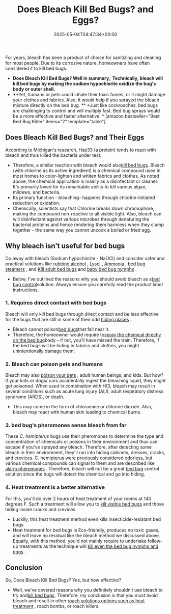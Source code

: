 ﻿---
layout: post
title: Does Bleach Kill Bed Bugs? and Eggs?
date: '2025-05-04T04:47:34+00:00'
categories:
- Bed Bugs
- Guide
tags: []
slug: /does-bleach-kill-bed-bugs/
lastmod: 2025-05-07T12:21:26+03:00
---

For years, bleach has been a product of choice for sanitizing and cleaning for most people. Due to its corrosive nature, homeowners have often considered it to kill bed bugs.
- **Does Bleach Kill Bed Bugs? Well in summary,  Technically, bleach will kill bed bugs by making the sodium hypochlorite oxidize the bug's body or outer shell.**
- **Yet, humans or pets could inhale their toxic fumes, or it might damage your clothes and fabrics. Also, it would help if you sprayed the bleach mixture directly on the bed bug. **
*Just like cockroaches, bed bugs are challenging to control and will multiply fast. Bed bug sprays would be a more effective and faster alternative. *
[amazon bestseller="Best Bed Bug Killer" items="2" template="table"]
## Does Bleach Kill Bed Bugs? and Their Eggs
According to Michigan's research, Hsp33 (a protein) tends to react with bleach and thus killed the bacteria under test.
- Therefore, a similar reaction with bleach would also[kill bed bugs](https://pestpolicy.com/does-lavender-kill-bed-bugs/).
Bleach (with chlorine as its active ingredient) is a chemical compound used in most homes to color-lighten and whiten fabrics and clothes.
As noted above, the chemical application is mainly as a disinfectant or cleaner. It's primarily loved for its remarkable ability to kill various algae, mildews, and bacteria.
- Its primary function - bleaching- happens through chlorine-initiated reduction or oxidation.
- Chemically, scientists say that Chlorine breaks down chromophore, making the compound non-reactive to all visible light.
Also, bleach can will disinfectant against various microbes through denaturing the bacterial proteins and hence rendering them harmless when they clump together - the same way you cannot uncook a boiled or fried egg.
## Why bleach isn't useful for bed bugs
Do away with bleach (Sodium hypochlorite - NaOCl) and consider safer and practical solutions like
[rubbing alcohol](https://pestpolicy.com/does-rubbing-alcohol-kill-bed-bugs/)
,
[Lysol](https://pestpolicy.com/does-lysol-kill-bed-bugs/)
,
[Ammonia](https://pestpolicy.com/does-ammonia-kill-bed-bugs/)
,
[bed bug steamers](https://pestpolicy.com/best-bed-bug-steamer/)
, and
[Kill adult bed bugs](https://pestpolicy.com/how-to-get-rid-of-bed-bugs-fast/)
and
[baby bed bug nymphs](https://pestpolicy.com/baby-bed-bugs/)
.
- Below, I've outlined the reasons why you should avoid bleach as a[bed bug control](https://pestpolicy.com/can-bed-bugs-live-in-carpet/)solution.
Always ensure you carefully read the product label instructions.
### 1. Requires direct contact with bed bugs
Bleach will only kill bed bugs through direct contact and be less effective for the bugs that are still in some of their odd
[hiding places](https://pestpolicy.com/where-do-fleas-live/)
.
- Bleach cannot poison[bed bugs](https://pestpolicy.com/what-does-bed-bug-poop-look-like/)that fall near it.
- Therefore, the homeowner would require to[spray the chemical directly on the bed bug](https://pestpolicy.com/proof-bed-bug-spray-review/)body – if not, you’ll have missed the train.
Therefore, if the bed bugs will be hiding in fabrics and clothes, you might unintentionally damage them.
### 2. Bleach can poison pets and humans
Bleach may also
[poison your pets](https://www.petmd.com/dog/emergency/poisoning-toxicity/bleach-poisoning-pets-what-you-should-know)
, adult human beings, and kids. But how? If your kids or dogs/ cars accidentally ingest the bleaching liquid, they might get poisoned.
When used in combination with HCl, bleach may result in several conditions such as acute lung injury (ALI), adult respiratory distress syndrome (ARDS), or death.
- This may come in the form of chloramine or chlorine dioxide.
Also, bleach may react with human skin leading to chemical burns.
### 3. bed bug's pheromones sense bleach from far
These
*C. hemipterus*
bugs use their pheromones to determine the type and concentration of chemicals or poisons in their environment and thus can escape if you've sprayed any bleach.
Therefore, after detecting some bleach in their environment, they'll run into hiding cabinets, dresses, cracks, and crevices.
C. hemipterus were previously considered odorless, but various chemical compounds can signal to them and are described like
[alarm pheromones](https://www.ncbi.nlm.nih.gov/pmc/articles/PMC3068171/)
.
Therefore, bleach will not be a great
[bed bug](https://pestpolicy.com/are-bed-bug-eggs-hard-or-soft/)
control solution since the bugs will detect the chemical and go into hiding.
### 4. Heat treatment is a better alternative
For this, you'll do over 2 hours of heat treatment of your rooms at 140 degrees F. Such a treatment will allow you to
[kill visible bed bugs](https://pestpolicy.com/do-ants-kill-bed-bugs/)
and those hiding inside cracks and crevices.
- Luckily, this heat treatment method even kills insecticide-resistant bed bugs.
- Heat treatment for bed bugs is Eco-friendly, produces no toxic gases, and will leave no residual like the bleach method we discussed above.
Equally, with this method, you'd not mainly require to undertake follow-up treatments as the technique will
[kill even the bed bug nymphs and eggs](https://pestpolicy.com/how-to-kill-bed-bug-eggs/)
.
## **Conclusion**
So, Does Bleach Kill Bed Bugs? Yes, but how effective?
- Well, we’ve covered reasons why you definitely shouldn’t use bleach to try and[kill bed bugs](https://pestpolicy.com/does-dryer-kill-bed-bugs/).
Therefore, my conclusion is that you must avoid bleach and result in other
[roach solutions options such as heat treatment](https://pestpolicy.com/raid-ant-roach-killer-insecticide-spray-review/)
, roach bombs, or roach killers.